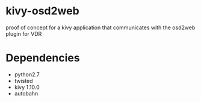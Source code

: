 # kivy-osd2web
proof of concept for a kivy application that communicates with the osd2web plugin for VDR

# Dependencies
 - python2.7
 - twisted
 - kivy 1.10.0
 - autobahn
